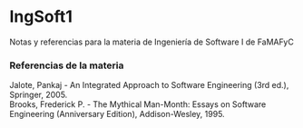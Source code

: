 # IngSoft1
Notas y referencias para la materia de Ingeniería de Software I de FaMAFyC

### Referencias de la materia

Jalote, Pankaj - An Integrated Approach to Software Engineering (3rd ed.), Springer, 2005.  
Brooks, Frederick P. - The Mythical Man-Month: Essays on Software Engineering (Anniversary Edition), Addison-Wesley, 1995.

